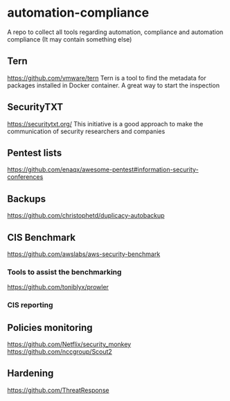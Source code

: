 # automation-compliance
A repo to collect all tools regarding automation, compliance and automation compliance (It may contain something else)


## Tern
https://github.com/vmware/tern
Tern is a tool to find the metadata for packages installed in Docker container. A great way to start the inspection

## SecurityTXT
https://securitytxt.org/
This initiative is a good approach to make the communication of security researchers and companies

## Pentest lists
https://github.com/enaqx/awesome-pentest#information-security-conferences

## Backups
https://github.com/christophetd/duplicacy-autobackup

## CIS Benchmark
https://github.com/awslabs/aws-security-benchmark
### Tools to assist the benchmarking
https://github.com/toniblyx/prowler
### CIS reporting

## Policies monitoring
https://github.com/Netflix/security_monkey
https://github.com/nccgroup/Scout2

## Hardening
https://github.com/ThreatResponse
